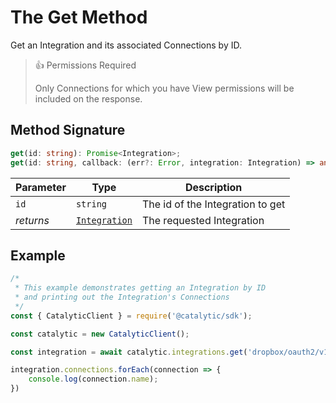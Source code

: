 # The Get Method

Get an Integration and its associated Connections by ID.

> 👍 Permissions Required
>
> Only Connections for which you have View permissions will be included on the response.

## Method Signature

```ts
get(id: string): Promise<Integration>;
get(id: string, callback: (err?: Error, integration: Integration) => any): void;
```

| Parameter | Type                                             | Description                      |
| --------- | ------------------------------------------------ | -------------------------------- |
| `id`      | `string`                                         | The id of the Integration to get |
| _returns_ | [`Integration`](doc:the-integration-entity-node) | The requested Integration        |

## Example

```js
/*
 * This example demonstrates getting an Integration by ID
 * and printing out the Integration's Connections
 */
const { CatalyticClient } = require('@catalytic/sdk');

const catalytic = new CatalyticClient();

const integration = await catalytic.integrations.get('dropbox/oauth2/v1');

integration.connections.forEach(connection => {
    console.log(connection.name);
})
```
